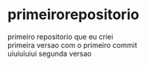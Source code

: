 # primeirorepositorio
 primeiro repositorio que eu criei
 <br>
 primeira versao com o primeiro commit<br>
 uiuiuiuiui segunda versao

